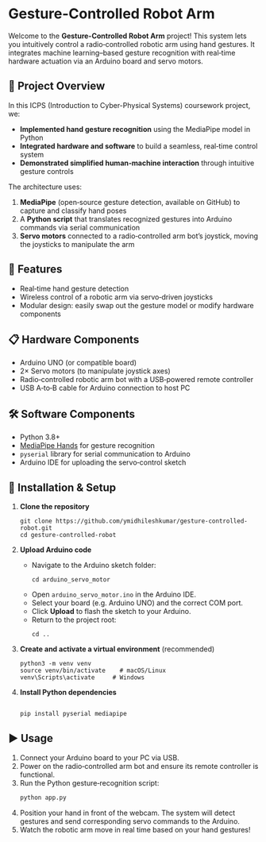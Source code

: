 # Gesture-Controlled Robot Arm

Welcome to the **Gesture-Controlled Robot Arm** project! This system lets you intuitively control a radio‑controlled robotic arm using hand gestures. It integrates machine learning–based gesture recognition with real‑time hardware actuation via an Arduino board and servo motors.

## 🌟 Project Overview

In this ICPS (Introduction to Cyber-Physical Systems) coursework project, we:

- **Implemented hand gesture recognition** using the MediaPipe model in Python
- **Integrated hardware and software** to build a seamless, real‑time control system
- **Demonstrated simplified human‑machine interaction** through intuitive gesture controls

The architecture uses:

1. **MediaPipe** (open‑source gesture detection, available on GitHub) to capture and classify hand poses
2. A **Python script** that translates recognized gestures into Arduino commands via serial communication
3. **Servo motors** connected to a radio‑controlled arm bot’s joystick, moving the joysticks to manipulate the arm

## 🚀 Features

- Real‑time hand gesture detection
- Wireless control of a robotic arm via servo‑driven joysticks
- Modular design: easily swap out the gesture model or modify hardware components

## 📋 Hardware Components

- Arduino UNO (or compatible board)
- 2× Servo motors (to manipulate joystick axes)
- Radio‑controlled robotic arm bot with a USB‑powered remote controller
- USB A‑to‑B cable for Arduino connection to host PC

## 🛠️ Software Components

- Python 3.8+
- [MediaPipe Hands](https://github.com/google/mediapipe) for gesture recognition
- `pyserial` library for serial communication to Arduino
- Arduino IDE for uploading the servo‑control sketch

## 🔧 Installation & Setup

1. **Clone the repository**

   ```
   git clone https://github.com/ymidhileshkumar/gesture-controlled-robot.git
   cd gesture-controlled-robot
   ```

2. **Upload Arduino code**

   - Navigate to the Arduino sketch folder:
     ```
     cd arduino_servo_motor
     ```
   - Open `arduino_servo_motor.ino` in the Arduino IDE.
   - Select your board (e.g. Arduino UNO) and the correct COM port.
   - Click **Upload** to flash the sketch to your Arduino.
   - Return to the project root:
     ```
     cd ..
     ```

3. **Create and activate a virtual environment** (recommended)

   ```
   python3 -m venv venv
   source venv/bin/activate    # macOS/Linux
   venv\Scripts\activate     # Windows
   ```

4. **Install Python dependencies**

   ```bash

   pip install pyserial mediapipe
   ```

## ▶️ Usage

1. Connect your Arduino board to your PC via USB.
2. Power on the radio‑controlled arm bot and ensure its remote controller is functional.
3. Run the Python gesture‑recognition script:
   ```bash
   python app.py
   ```
4. Position your hand in front of the webcam. The system will detect gestures and send corresponding servo commands to the Arduino.
5. Watch the robotic arm move in real time based on your hand gestures!



